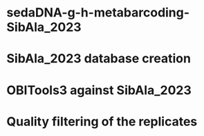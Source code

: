 # sedaDNA-g-h-metabarcoding-SibAla_2023

# SibAla_2023 database creation


# OBITools3 against SibAla_2023 


# Quality filtering of the replicates



